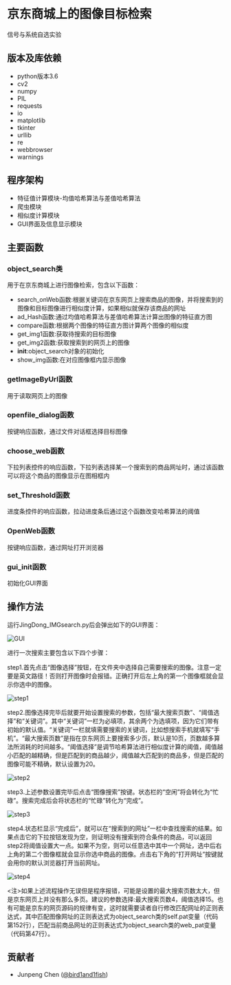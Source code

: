 # 京东商城上的图像目标检索
信号与系统自选实验

## 版本及库依赖
- python版本3.6
- cv2
- numpy
- PIL
- requests
- io
- matplotlib
- tkinter
- urllib
- re
- webbrowser
- warnings

## 程序架构
- 特征值计算模块-均值哈希算法与差值哈希算法
- 爬虫模块
- 相似度计算模块
- GUI界面及信息显示模块

## 主要函数
### object_search类
用于在京东商城上进行图像检索，包含以下函数：

- search_onWeb函数:根据关键词在京东网页上搜索商品的图像，并将搜索到的图像和目标图像进行相似度计算，如果相似就保存该商品的网址
- ad_Hash函数:通过均值哈希算法与差值哈希算法计算出图像的特征直方图
- compare函数:根据两个图像的特征直方图计算两个图像的相似度
- get_img1函数:获取待搜索的目标图像
- get_img2函数:获取搜索到的网页上的图像
- __init__:object_search对象的初始化
- show_img函数:在对应图像框内显示图像

### getImageByUrl函数
用于读取网页上的图像

### openfile_dialog函数
按键响应函数，通过文件对话框选择目标图像

### choose_web函数
下拉列表控件的响应函数，下拉列表选择某一个搜索到的商品网址时，通过该函数可以将这个商品的图像显示在图相框内

### set_Threshold函数
进度条控件的响应函数，拉动进度条后通过这个函数改变哈希算法的阈值

### OpenWeb函数
按键响应函数，通过网址打开浏览器

### gui_init函数
初始化GUI界面

## 操作方法
运行JingDong_IMGsearch.py后会弹出如下的GUI界面：

![GUI](./img/GUI.png)

进行一次搜索主要包含以下四个步骤：

step1.首先点击“图像选择”按钮，在文件夹中选择自己需要搜索的图像。注意一定要是英文路径！否则打开图像时会报错。正确打开后左上角的第一个图像框就会显示你选中的图像。

![step1](./img/step1.png)

step2.图像选择完毕后就要开始设置搜索的参数，包括“最大搜索页数”、“阈值选择”和“关键词”。其中“关键词”一栏为必填项，其余两个为选填项，因为它们带有初始的默认值。“关键词”一栏就填需要搜索的关键词，比如想搜索手机就填写“手机”。“最大搜索页数”是指在京东网页上要搜索多少页，默认是10页，页数越多算法所消耗的时间越多。“阈值选择”是调节哈希算法进行相似度计算的阈值，阈值越小匹配的越精确，但是匹配到的商品越少，阈值越大匹配到的商品多，但是匹配的图像可能不精确，默认设置为20。

![step2](./img/step2.png)

step3.上述参数设置完毕后点击“图像搜索”按键。状态栏的“空闲”将会转化为“忙碌”。搜索完成后会将状态栏的“忙碌”转化为“完成”。

![step3](./img/step3.png)

step4.状态栏显示“完成后”，就可以在“搜索到的网址”一栏中查找搜索的结果。如果点击它的下拉按钮发现为空，则证明没有搜索到符合条件的商品，可以返回step2将阈值设置大一点。如果不为空，则可以任意选中其中一个网址，选中后右上角的第二个图像框就会显示你选中商品的图像。点击右下角的“打开网址”按键就会用你的默认浏览器打开当前网址。

![step4](./img/step4.png)

<注>如果上述流程操作无误但是程序报错，可能是设置的最大搜索页数太大，但是京东网页上并没有那么多页。建议的参数选择:最大搜索页数4，阈值选择15。也有可能是京东的网页源码的规律有变，这时就需要读者自行修改匹配网址的正则表达式，其中匹配图像网址的正则表达式为object_search类的self.pat变量（代码第152行），匹配当前商品网址的正则表达式为object_search类的web_pat变量（代码第47行）。

## 贡献者
- Junpeng Chen ([@bird1and1fish](https://github.com/bird1and1fish))